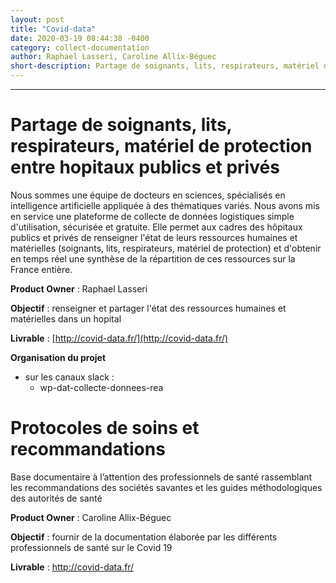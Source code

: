 ```yaml
---
layout: post
title: "Covid-data"
date: 2020-03-19 08:44:38 -0400
category: collect-documentation
author: Raphael Lasseri, Caroline Allix-Béguec
short-description: Partage de soignants, lits, respirateurs, matériel de protection entre hopitaux publics et privés
---
```


-----

# Partage de soignants, lits, respirateurs, matériel de protection entre hopitaux publics et privés

Nous sommes une équipe de docteurs en sciences, spécialisés en intelligence artificielle appliquée à des thématiques variés. Nous avons mis en service une plateforme de collecte de données logistiques simple d'utilisation, sécurisée et gratuite. Elle permet aux cadres des hôpitaux publics et privés de renseigner l'état de leurs ressources humaines et matérielles (soignants, lits, respirateurs, matériel de protection) et d'obtenir en temps réel une synthèse de la répartition de ces ressources sur la France entière.

**Product Owner** : Raphael Lasseri

**Objectif** : renseigner et partager l'état des ressources humaines et matérielles dans un hopital

**Livrable** : [http://covid-data.fr/](http://covid-data.fr/)

**Organisation du projet** 
- sur les canaux slack : 
  - wp-dat-collecte-donnees-rea

# Protocoles de soins et recommandations

Base documentaire à l’attention des professionnels de santé rassemblant les recommandations des sociétés savantes et les guides méthodologiques des autorités de santé

**Product Owner** : Caroline Allix-Béguec

**Objectif** : fournir de la documentation élaborée par les différents professionnels de santé sur le Covid 19 

**Livrable** : http://covid-data.fr/
